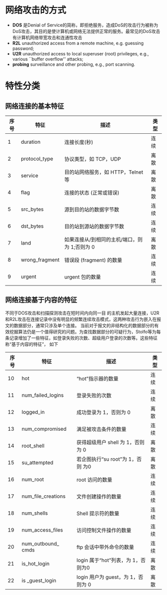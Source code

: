 # 网络攻击的方式
+ **DOS** 是Denial of Service的简称，即拒绝服务，造成DoS的攻击行为被称为DoS攻击，其目的是使计算机或网络无法提供正常的服务。最常见的DoS攻击有计算机网络带宽攻击和连通性攻击
+ **R2L** unauthorized access from a remote machine, e.g. guessing password;
+ **U2R**  unauthorized access to local superuser (root) privileges, e.g., various ``buffer overflow'' attacks;
+ **probing** surveillance and other probing, e.g., port scanning.

# 特性分类

## 网络连接的基本特征

序号    |     特征        |    描述                                         |        类型
-------|----------------|-------------------------------------------------|----------------
1      | duration       |  连接长度(秒)                                     |  连续
2      | protocol_type  |协议类型，如 TCP，UDP                               | 离散
3      | service        |目的站网络服务，如 HTTP，Telnet 等                   | 离散
4      | flag           |连接的状态 (正常或错误)                              | 离散
5      | src_bytes      |源到目的站的数据字节数                               |  连续
6      | dst_bytes      |目的站到源站的数据字节数                              | 连续
7      | land           |如果连接从/到相同的主机/端口，则 为 1;否则为 0          | 离散
8      | wrong_fragment |错误段 (fragment) 的数量                            | 连续
9      | urgent         |urgent 包的数量                                    | 连续

## 网络连接基于内容的特征

不同于DOS攻击和扫描探测攻击在短时间内向同一目的主机发起大量连接，U2R和R2L攻击在连接记录中没有明显的频繁连续攻击模式，这两种攻击行为嵌入在报文的数据部分，通常只涉及单个连接。当前对于报文的非结构化的数据部分的有效挖掘算法仍是一个值得研究的问题。为查找数据部分的可疑行为，Stolfo等为每条记录增加了一些特征，如登录失败的次数、超级用户登录的次数等。这些特征称“基于内容的特征”， 如下

序号    | 特征               | 描述                                             | 类型
-------|--------------------|--------------------------------------------------|----------------
10     | hot                | “hot”指示器的数量                                  | 连续
11     | num_failed_logins  | 登录失败的次数                                     | 连续
12     | logged_in          |成功登录为 1，否则为 0                              | 离散
13     | num_compromised    |满足被攻击条件的数量                                | 连续
14     | root_shell         |获得超级用户 shell 为 1，否则为 0                   | 离散
15     | su_attempted       |若企图执行“su root”为 1，否则 为0                   | 离散
16     | num_root           |root 访问的数量                                    | 连续
17     | num_file_creations |文件创建操作的数量                                  | 连续
18     | num_shells         |Shell 提示符的数量                                 | 连续
19     | num_access_files   |访问控制文件操作的数量                              | 连续
20     | num_outbound_ cmds |ftp 会话中带外命令的数量                            | 连续
21     | is_hot_login       |login 属于“hot”列表，为 1，否 则为0                 | 离散  
22     | is _guest_login    |login 用户为 guest，为 1，否则为 0                  | 离散    


